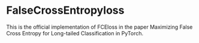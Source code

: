 # FalseCrossEntropyloss

This is the official implementation of FCEloss in the paper Maximizing False Cross Entropy for Long-tailed Classification in PyTorch.

